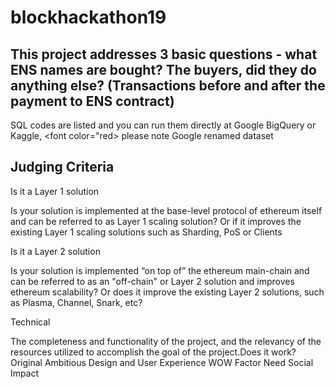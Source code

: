 # blockhackathon19

## This project addresses 3 basic questions - what ENS names are bought? The buyers, did they do anything else? (Transactions before and after the payment to ENS contract)

SQL codes are listed and you can run them directly at Google BigQuery or Kaggle, <font color="red> please note Google renamed dataset

## Judging Criteria 


Is it a Layer 1 solution

Is your solution is implemented at the base-level protocol of ethereum itself and can be referred to as Layer 1 scaling solution? Or if it improves the existing Layer 1 scaling solutions such as Sharding, PoS or Clients 

Is it a Layer 2 solution

Is your solution is implemented “on top of” the ethereum main-chain and can be referred to as an "off-chain" or Layer 2 solution and improves ethereum scalability? Or does it improve the existing Layer 2 solutions, such as Plasma, Channel, Snark, etc? 

Technical

The completeness and functionality of the project, and the relevancy of the resources utilized to accomplish the goal of the project.Does it work? 
Original
Ambitious
Design and User Experience
WOW Factor
Need
Social Impact
